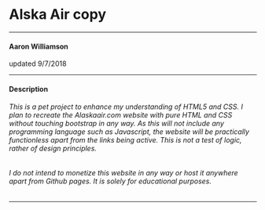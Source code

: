 # Alska Air copy
---
#### Aaron Williamson

updated 9/7/2018

---
#### Description
###### This is a pet project to enhance my understanding of HTML5 and CSS. I plan to recreate the Alaskaair.com website with pure HTML and CSS without touching bootstrap in any way. As this will not include any programming language such as Javascript, the website will be practically functionless apart from the links being active. This is not a test of logic, rather of design principles. 

###### I do not intend to monetize this website in any way or host it anywhere apart from Github pages. It is solely for educational purposes.

---
